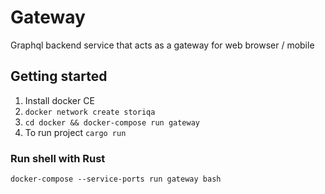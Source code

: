 # Gateway
Graphql backend service that acts as a gateway for web browser / mobile

## Getting started

1. Install docker CE
2. `docker network create storiqa`
3. `cd docker && docker-compose run gateway`
4. To run project `cargo run`

### Run shell with Rust

`docker-compose --service-ports run gateway bash`
